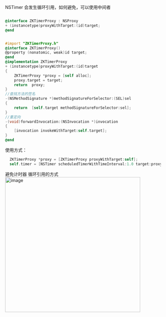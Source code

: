 NSTimer 会发生循环引用，如何避免，可以使用中间者

```Objective-c

@interface ZKTimerProxy : NSProxy
+ (instancetype)proxyWithTarget:(id)target;
@end

```

```Objective-c

#import "ZKTimerProxy.h"
@interface ZKTimerProxy()
@property (nonatomic, weak)id target;
@end
@implementation ZKTimerProxy
+ (instancetype)proxyWithTarget:(id)target
{
    ZKTimerProxy *proxy = [self alloc];
    proxy.target = target;
    return  proxy;
}
//查找方法的签名
-(NSMethodSignature *)methodSignatureForSelector:(SEL)sel
{
    return  [self.target methodSignatureForSelector:sel];
}
//重定向
-(void)forwardInvocation:(NSInvocation *)invocation
{
    [invocation invokeWithTarget:self.target];
}
@end


```

使用方式：
```Objective-c
  ZKTimerProxy *proxy = [ZKTimerProxy proxyWithTarget:self];
  self.timer = [NSTimer scheduledTimerWithTimeInterval:1.0 target:proxy selector:@selector(test) userInfo:nil repeats:YES];
```

避免计时器 循环引用的方式  <img width="437" alt="image" src="https://user-images.githubusercontent.com/17443960/128119847-e551d148-41ca-43df-9bdb-fcb50970866e.png">

